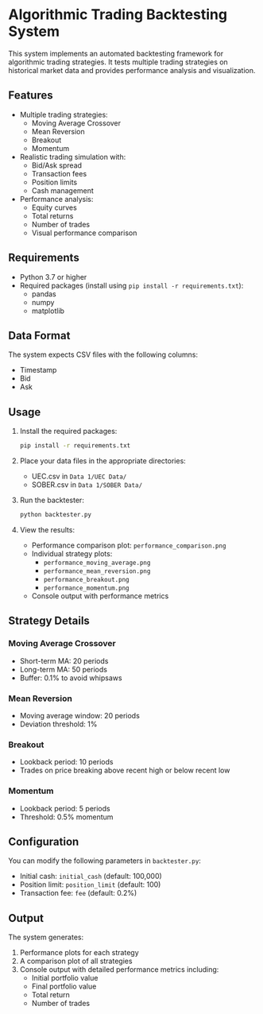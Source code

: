# Algorithmic Trading Backtesting System

This system implements an automated backtesting framework for algorithmic trading strategies. It tests multiple trading strategies on historical market data and provides performance analysis and visualization.

## Features

- Multiple trading strategies:
  - Moving Average Crossover
  - Mean Reversion
  - Breakout
  - Momentum
- Realistic trading simulation with:
  - Bid/Ask spread
  - Transaction fees
  - Position limits
  - Cash management
- Performance analysis:
  - Equity curves
  - Total returns
  - Number of trades
  - Visual performance comparison

## Requirements

- Python 3.7 or higher
- Required packages (install using `pip install -r requirements.txt`):
  - pandas
  - numpy
  - matplotlib

## Data Format

The system expects CSV files with the following columns:
- Timestamp
- Bid
- Ask

## Usage

1. Install the required packages:
   ```bash
   pip install -r requirements.txt
   ```

2. Place your data files in the appropriate directories:
   - UEC.csv in `Data 1/UEC Data/`
   - SOBER.csv in `Data 1/SOBER Data/`

3. Run the backtester:
   ```bash
   python backtester.py
   ```

4. View the results:
   - Performance comparison plot: `performance_comparison.png`
   - Individual strategy plots:
     - `performance_moving_average.png`
     - `performance_mean_reversion.png`
     - `performance_breakout.png`
     - `performance_momentum.png`
   - Console output with performance metrics

## Strategy Details

### Moving Average Crossover
- Short-term MA: 20 periods
- Long-term MA: 50 periods
- Buffer: 0.1% to avoid whipsaws

### Mean Reversion
- Moving average window: 20 periods
- Deviation threshold: 1%

### Breakout
- Lookback period: 10 periods
- Trades on price breaking above recent high or below recent low

### Momentum
- Lookback period: 5 periods
- Threshold: 0.5% momentum

## Configuration

You can modify the following parameters in `backtester.py`:
- Initial cash: `initial_cash` (default: 100,000)
- Position limit: `position_limit` (default: 100)
- Transaction fee: `fee` (default: 0.2%)

## Output

The system generates:
1. Performance plots for each strategy
2. A comparison plot of all strategies
3. Console output with detailed performance metrics including:
   - Initial portfolio value
   - Final portfolio value
   - Total return
   - Number of trades 
